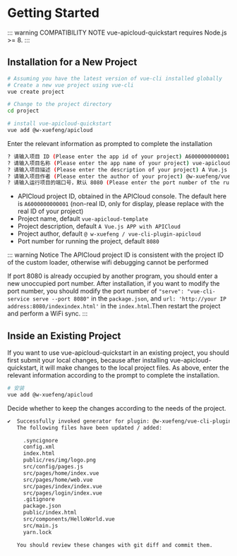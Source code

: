 # Getting Started

::: warning COMPATIBILITY NOTE
vue-apicloud-quickstart requires Node.js >= 8.
:::

## Installation for a New Project

``` bash
# Assuming you have the latest version of vue-cli installed globally
# Create a new vue project using vue-cli
vue create project

# Change to the project directory
cd project

# install vue-apicloud-quickstart
vue add @w-xuefeng/apicloud
```

Enter the relevant information as prompted to complete the installation

``` bash
? 请输入项目 ID (Please enter the app id of your project) A6000000000001
? 请输入项目名称 (Please enter the app name of your project) vue-apicloud-template
? 请输入项目描述 (Please enter the description of your project) A Vue.js APP with APICloud
? 请输入项目作者 (Please enter the author of your project) @w-xuefeng/vue-cli-plugin-apicloud
? 请输入运行项目的端口号，默认 8080 (Please enter the port number of the running project, the default is 8080) 8080
```

- APICloud project ID, obtained in the APICloud console. The default here is `A6000000000001` (non-real ID, only for display, please replace with the real ID of your project)
- Project name, default `vue-apicloud-template`
- Project description, default `A Vue.js APP with APICloud`
- Project author, default `@ w-xuefeng / vue-cli-plugin-apicloud`
- Port number for running the project, default `8080`

::: warning Notice
The APICloud project ID is consistent with the project ID of the custom loader, otherwise wifi debugging cannot be performed

If port 8080 is already occupied by another program, you should enter a new unoccupied port number.
After installation, if you want to modify the port number, you should modify the port number of `"serve": "vue-cli-service serve --port 8080"` in the `package.json`, and  `url: 'http://your IP address:8080/indexindex.html'` in the `index.html`.Then restart the project and perform a WiFi sync.
:::


## Inside an Existing Project

If you want to use vue-apicloud-quickstart in an existing project, you should first submit your local changes, because after installing vue-apicloud-quickstart, it will make changes to the local project files. As above, enter the relevant information according to the prompt to complete the installation.

``` bash
# 安装
vue add @w-xuefeng/apicloud
```

Decide whether to keep the changes according to the needs of the project.

``` bash
✔  Successfully invoked generator for plugin: @w-xuefeng/vue-cli-plugin-apicloud
   The following files have been updated / added:

     .syncignore
     config.xml
     index.html
     public/res/img/logo.png
     src/config/pages.js
     src/pages/home/index.vue
     src/pages/home/web.vue
     src/pages/index/index.vue
     src/pages/login/index.vue
     .gitignore
     package.json
     public/index.html
     src/components/HelloWorld.vue
     src/main.js
     yarn.lock

   You should review these changes with git diff and commit them.
```